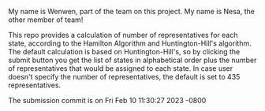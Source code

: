 My name is Wenwen, part of the team on this project.
My name is Nesa, the other member of team!

This repo provides a calculation of number of representatives for each state, according to the Hamilton Algorithm and Huntington-Hill's algorithm.
The default calculation is based on Huntington-Hill's, so by clicking the submit button you get the list of states in alphabetical order plus the number of representatives that would be assigned to each state. 
In case user doesn't specify the number of representatives, the default is set to 435 representatives.


The submission commit is on Fri Feb 10 11:30:27 2023 -0800

   